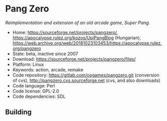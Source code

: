 # Pang Zero

_Reimplementation and extension of an old arcade game, Super Pang._

- Home: https://sourceforge.net/projects/pangzero/, https://apocalypse.rulez.org/kozos/UpiPangBlog (Hungarian), https://web.archive.org/web/20181023103453/https://apocalypse.rulez.org/pangzero
- State: beta, inactive since 2007
- Download: https://sourceforge.net/projects/pangzero/files/
- Platform: Linux
- Keywords: action, arcade, remake
- Code repository: https://gitlab.com/osgames/pangzero.git (conversion of cvs), http://pangzero.cvs.sourceforge.net (cvs, and also downloads)
- Code language: Perl
- Code license: GPL-2.0
- Code dependencies: SDL

## Building
